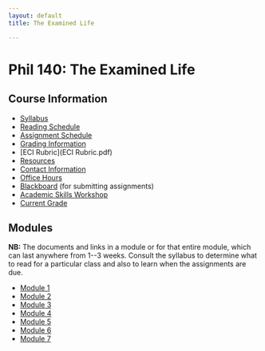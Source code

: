 ```yaml
---
layout: default
title: The Examined Life

---
```


# Phil 140: The Examined Life

 

## Course Information
+ [Syllabus](Syllabus.pdf)
+ [Reading Schedule](Reading)
+ [Assignment Schedule](Assign)
+ [Grading Information](/Teaching/Grading/)
+ [ECI Rubric](ECI Rubric.pdf)
+ [Resources](/Teaching/Resources/)
+ [Contact Information](/Contact)
+ [Office Hours](/Contact/office)
+ [Blackboard](http://blackboard.njcu.edu) (for submitting assignments)
+ [Academic Skills Workshop](http://www.njcu.edu/counselingcenter/academic-skills-workshops/)
+ [Current Grade](/Teaching/Examined/Grade.xlsx)



## Modules

**NB:** The documents and links in a module or for that entire module, which can last anywhere from 1--3 weeks. Consult the syllabus to determine what to read for a particular class and also to learn when the assignments are due. 


+ [Module 1](/Teaching/Examined/Intro)
+ [Module 2](/Teaching/Examined/CT)
+ [Module 3](/Teaching/Examined/Meaning)
+ [Module 4](/Teaching/Examined/God)
+ [Module 5](/Teaching/Examined/FreeWill)
+ [Module 6](/Teaching/Examined/Ethics)
+ [Module 7](/Teaching/Examined/Applied)


